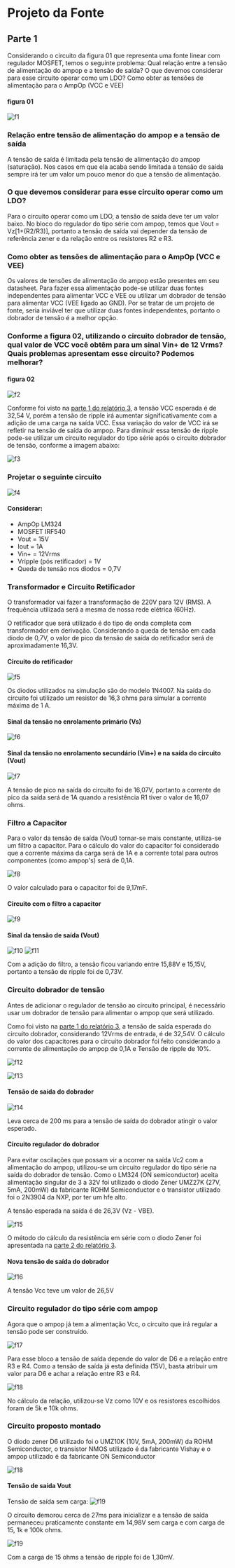 # Projeto da Fonte

## Parte 1
Considerando o circuito da figura 01 que representa uma fonte linear com regulador MOSFET, temos o seguinte problema:  Qual relação entre a tensão de alimentação do ampop e a tensão de saída? O que devemos considerar para esse circuito operar como um LDO? Como obter as tensões de alimentação para o AmpOp (VCC e VEE)

#### figura 01
![f1](/resources/images/fonte/figura1.jpg)

### Relação entre tensão de alimentação do ampop e a tensão de saída
A tensão de saída é limitada pela tensão de alimentação do ampop (saturação). Nos casos em que ela acaba sendo limitada a tensão de saída sempre irá ter um valor um pouco menor do que a tensão de alimentação.

### O que devemos considerar para esse circuito operar como um LDO?
Para o circuito operar como um LDO, a tensão de saída deve ter um valor baixo. No bloco do regulador do tipo série com ampop, temos que Vout = Vz[1+(R2/R3)], portanto a tensão de saída vai depender da tensão de referência zener e da relação entre os resistores R2 e R3.

### Como obter as tensões de alimentação para o AmpOp (VCC e VEE)
Os valores de tensões de alimentação do ampop estão presentes em seu datasheet. Para fazer essa alimentação pode-se utilizar duas fontes independentes para alimentar VCC e VEE ou utilizar um dobrador de tensão para alimentar VCC (VEE ligado ao GND). Por se tratar de um projeto de fonte, seria inviável ter que utilizar duas fontes independentes, portanto o dobrador de tensão é a melhor opção.

### Conforme a figura 02, utilizando o circuito dobrador de tensão, qual valor de VCC você obtêm para um sinal Vin+ de 12 Vrms? Quais problemas apresentam esse circuito? Podemos melhorar?
#### figura 02
![f2](/resources/images/fonte/figura2.jpg)

Conforme foi visto na [parte 1 do relatório 3](https://github.com/GabrielMassuy/ifsc_eletronica_2020/blob/master/Relat%C3%B3rio%203/Parte%201.md), a tensão VCC esperada é de 32,54 V, porém a tensão de ripple irá aumentar significativamente com a adição de uma carga na saída VCC. Essa variação do valor de VCC irá se refletir na tensão de saída do ampop. Para diminuir essa tensão de ripple pode-se utilizar um circuito regulador do tipo série após o circuito dobrador de tensão, conforme a  imagem abaixo:

![f3](/resources/images/fonte/figura3.jpg)

### Projetar o seguinte circuito

![f4](/resources/images/fonte/figura4.jpg)


#### Considerar:
- AmpOp LM324
- MOSFET IRF540
- Vout = 15V
- Iout = 1A
- Vin+ = 12Vrms
- Vripple (pós retificador) = 1V
- Queda de tensão nos diodos = 0,7V

### Transformador e Circuito Retificador
O transformador vai fazer a transformação de 220V para 12V (RMS). A frequência utilizada será a mesma de nossa rede elétrica (60Hz).

O retificador que será utilizado é do tipo de onda completa com transformador em derivação. Considerando a queda de tensão em cada diodo de 0,7V, o valor de pico da tensão de saída do retificador será de aproximadamente 16,3V.

#### Circuito do retificador
![f5](/resources/images/fonte/bloco1.jpg)

Os diodos utilizados na simulação são do modelo 1N4007. Na saída do circuito foi utilizado um resistor de 16,3 ohms para simular a corrente máxima de 1 A.

#### Sinal da tensão no enrolamento primário (Vs)
![f6](/resources/images/fonte/curva1.jpg)

#### Sinal da tensão no enrolamento secundário (Vin+) e na saída do circuito (Vout)
![f7](/resources/images/fonte/curva2.jpg)

A tensão de pico na saída do circuito foi de 16,07V, portanto a corrente de pico da saída será de 1A quando a resistência R1 tiver o valor de 16,07 ohms.

### Filtro a Capacitor

Para o valor da tensão de saída (Vout) tornar-se mais constante, utiliza-se um filtro a capacitor. Para o cálculo do valor do capacitor foi considerado que a corrente máxima da carga será de 1A e a corrente total para outros componentes (como ampop's) será de 0,1A.

![f8](/resources/images/fonte/calculo1.jpg)

O valor calculado para o capacitor foi de 9,17mF.

#### Circuito com o filtro a capacitor

![f9](/resources/images/fonte/bloco2.jpg)

#### Sinal da tensão de saída (Vout)
![f10](/resources/images/fonte/curva3.jpg)
![f11](/resources/images/fonte/curva4.jpg)

Com a adição do filtro, a tensão ficou variando entre 15,88V e 15,15V, portanto a tensão de ripple foi de 0,73V.

### Circuito dobrador de tensão

Antes de adicionar o regulador de tensão ao circuito principal, é necessário usar um dobrador de tensão para alimentar o ampop que será utilizado.

Como foi visto na [parte 1 do relatório 3](https://github.com/GabrielMassuy/ifsc_eletronica_2020/blob/master/Relat%C3%B3rio%203/Parte%201.md), a tensão de saída esperada do circuito dobrador, considerando 12Vrms de entrada, é de 32,54V. O cálculo do valor dos capacitores para o circuito dobrador foi feito considerando a corrente de alimentação do ampop de 0,1A e Tensão de ripple de 10%.

![f12](/resources/images/fonte/calculo2.jpg)

![f13](/resources/images/fonte/circ2.jpg)

#### Tensão de saída do dobrador

![f14](/resources/images/fonte/curva5.jpg)

Leva cerca de 200 ms para a tensão de saída do dobrador atingir o valor esperado.

#### Circuito regulador do dobrador
Para evitar oscilações que possam vir a ocorrer na saída Vc2 com a alimentação do ampop, utilizou-se um circuito regulador do tipo série na saída do dobrador de tensão. Como o LM324 (ON semiconductor) aceita alimentação singular de 3 a 32V foi utilizado o diodo Zener UMZ27K (27V, 5mA, 200mW) da fabricante ROHM Semiconductor e o transistor utilizado foi o 2N3904 da NXP, por ter um hfe alto.

A tensão esperada na saída é de 26,3V (Vz - VBE).

![f15](/resources/images/fonte/circ3.jpg)

O método do cálculo da resistência em série com o diodo Zener foi apresentada na [parte 2 do relatório 3](https://github.com/GabrielMassuy/ifsc_eletronica_2020/blob/master/Relat%C3%B3rio%203/Parte%202.md).
#### Nova tensão de saída do dobrador

![f16](/resources/images/fonte/curva7.jpg)

A tensão Vcc teve um valor de 26,5V

### Circuito regulador do tipo série com ampop

Agora que o ampop já tem a alimentação Vcc, o circuito que irá regular a tensão pode ser construído.

![f17](/resources/images/fonte/circ4.jpg)

Para esse bloco a tensão de saída depende do valor de D6 e a relação entre R3 e R4. Como a tensão de saída já esta definida (15V), basta atribuir um valor para D6 e achar a relação entre R3 e R4.

![f18](/resources/images/fonte/calculo5.jpg)

No cálculo da relação, utilizou-se Vz como 10V e os resistores escolhidos foram de 5k e 10k ohms.

### Circuito proposto montado

O diodo zener D6 utilizado foi o UMZ10K (10V, 5mA, 200mW) da ROHM Semiconductor, o transistor NMOS utilizado é da fabricante Vishay e o ampop utilizado é da fabricante ON Semiconductor

![f18](/resources/images/fonte/circ5.jpg)

#### Tensão de saída Vout
Tensão de saída sem carga:
![f19](/resources/images/fonte/curva10.jpg)


O circuito demorou cerca de 27ms para inicializar e a tensão de saída permaneceu praticamente constante em 14,98V sem carga e com carga de 15, 1k e 100k ohms.

![f19](/resources/images/fonte/circ6.jpg)

Com a carga de 15 ohms a tensão de ripple foi de 1,30mV.
